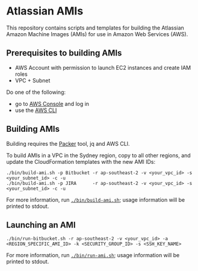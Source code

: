 # Atlassian AMIs

This repository contains scripts and templates for building the Atlassian Amazon Machine
Images (AMIs) for use in Amazon Web Services (AWS).

## Prerequisites to building AMIs

- AWS Account with permission to launch EC2 instances and create IAM roles
- VPC + Subnet

Do one of the following:
* go to [AWS Console](https://aws.amazon.com/console/) and log in
* use the [AWS CLI](https://aws.amazon.com/cli/)


## Building AMIs

Building requires the [Packer](http://packer.io) tool, jq and AWS CLI.

To build AMIs in a VPC in the Sydney region, copy to all other regions,
and update the CloudFormation templates with the new AMI IDs:
```
./bin/build-ami.sh -p Bitbucket -r ap-southeast-2 -v <your_vpc_id> -s <your_subnet_id> -c -u
./bin/build-ami.sh -p JIRA      -r ap-southeast-2 -v <your_vpc_id> -s <your_subnet_id> -c -u
```

For more information, run [`./bin/build-ami.sh`](bin/build-ami.sh); usage information will be printed to stdout.

## Launching an AMI

```
./bin/run-bitbucket.sh -r ap-southeast-2 -v <your_vpc_id> -a <REGION_SPECIFIC_AMI_ID> -k <SECURITY_GROUP_ID> -s <SSH_KEY_NAME>
```

For more information, run [`./bin/run-ami.sh`](bin/run-ami.sh); usage information will be printed to stdout.
